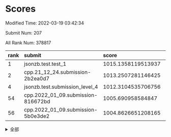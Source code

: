 # Scores

Modified Time: 2022-03-19 03:42:34

Submit Num: 207

All Rank Num: 378817

| rank |               submit               |       score        |       sigma        | pk_num |
| :--- | :--------------------------------- | :----------------- | :----------------- | :----- |
| 1    | jsonzb.test.test_1                 | 1015.1358119513937 | 0.8476192019626807 | 7322   |
| 2    | cpp.21_12_24.submission-2b2ea0d7   | 1013.2507281146425 | 0.7853919129947068 | 7320   |
| 4    | jsonzb.test.submission_level_4     | 1012.3104535706756 | 0.7926981490513881 | 7321   |
| 54   | cpp.2022_01_09.submission-816672bd | 1005.690958584847  | 0.7468284204656891 | 7323   |
| 56   | cpp.2022_01_09.submission-5b0e3de2 | 1004.8626651208165 | 0.7134592369893213 | 7319   |


<details>
<summary>全部</summary>

| rank |                 submit                 |       score        |       sigma        | pk_num |
| :--- | :------------------------------------- | :----------------- | :----------------- | :----- |
| 1    | jsonzb.test.test_1                     | 1015.1358119513937 | 0.8476192019626807 | 7322   |
| 2    | cpp.21_12_24.submission-2b2ea0d7       | 1013.2507281146425 | 0.7853919129947068 | 7320   |
| 3    | gobigger.level_3.submission_level_3_24 | 1012.4395269171162 | 0.7560375700112166 | 7324   |
| 4    | jsonzb.test.submission_level_4         | 1012.3104535706756 | 0.7926981490513881 | 7321   |
| 5    | gobigger.level_3.submission_level_3_33 | 1011.9149695655949 | 0.7556785929727932 | 7323   |
| 6    | gobigger.level_3.submission_level_3_14 | 1011.7614323339661 | 0.780797160472516  | 7321   |
| 7    | gobigger.level_3.submission_level_3_36 | 1011.7520912676082 | 0.7762949623573882 | 7317   |
| 8    | gobigger.level_3.submission_level_3_37 | 1011.5612316497075 | 0.7718297987530628 | 7319   |
| 9    | gobigger.level_3.submission_level_3_0  | 1011.2395063021718 | 0.7533999900308149 | 7320   |
| 10   | gobigger.level_3.submission_level_3_16 | 1011.1658372774393 | 0.77663063187198   | 7321   |
| 11   | gobigger.level_3.submission_level_3_25 | 1010.9939416913699 | 0.7538894315760906 | 7320   |
| 12   | gobigger.level_3.submission_level_3_39 | 1010.7281800048197 | 0.7973650901715534 | 7325   |
| 13   | gobigger.level_3.submission_level_3_38 | 1010.6368949707512 | 0.7700345583276981 | 7316   |
| 14   | gobigger.level_3.submission_level_3_18 | 1010.6124517724751 | 0.760415404822664  | 7322   |
| 15   | gobigger.level_3.submission_level_3_44 | 1010.4508932350474 | 0.7796932577842989 | 7323   |
| 16   | gobigger.level_3.submission_level_3_7  | 1010.4435456141546 | 0.7645168920179287 | 7323   |
| 17   | gobigger.level_3.submission_level_3_46 | 1010.4430839095601 | 0.7469328069175991 | 7315   |
| 18   | gobigger.level_3.submission_level_3_20 | 1010.4380167996763 | 0.7674369847612559 | 7321   |
| 19   | gobigger.level_3.submission_level_3_23 | 1010.4247289351184 | 0.7569120955982919 | 7320   |
| 20   | gobigger.level_3.submission_level_3_45 | 1010.4225612079023 | 0.7471572994327871 | 7322   |
| 21   | gobigger.level_3.submission_level_3_22 | 1010.3575178205159 | 0.7493694479592914 | 7317   |
| 22   | gobigger.level_3.submission_level_3_40 | 1010.3437416299635 | 0.7690427396665922 | 7322   |
| 23   | gobigger.level_3.submission_level_3_47 | 1010.2285488127648 | 0.7746504424780353 | 7314   |
| 24   | gobigger.level_3.submission_level_3_1  | 1010.2139110624589 | 0.7643153189162946 | 7318   |
| 25   | gobigger.level_3.submission_level_3_11 | 1010.2052620615294 | 0.7646693569786849 | 7314   |
| 26   | gobigger.level_3.submission_level_3_3  | 1010.1720950499823 | 0.7769819783666303 | 7321   |
| 27   | gobigger.level_3.submission_level_3_26 | 1010.1680323043702 | 0.7617890094947838 | 7322   |
| 28   | gobigger.level_3.submission_level_3_17 | 1010.1525242235953 | 0.7669194645886447 | 7316   |
| 29   | gobigger.level_3.submission_level_3_6  | 1010.0246531786909 | 0.7575986873826229 | 7322   |
| 30   | gobigger.level_3.submission_level_3_27 | 1010.0235669034046 | 0.7505884802745285 | 7321   |
| 31   | gobigger.level_3.submission_level_3_28 | 1010.0078771192694 | 0.7714955365258057 | 7319   |
| 32   | gobigger.level_3.submission_level_3_10 | 1009.9493289711154 | 0.7564348913876813 | 7316   |
| 33   | gobigger.level_3.submission_level_3_21 | 1009.8835287759964 | 0.7443542203975444 | 7318   |
| 34   | gobigger.level_3.submission_level_3_9  | 1009.8134193769257 | 0.7594180584534946 | 7319   |
| 35   | gobigger.level_3.submission_level_3_42 | 1009.810067353499  | 0.743774343465458  | 7318   |
| 36   | gobigger.level_3.submission_level_3_35 | 1009.7595382442273 | 0.7552022530623101 | 7323   |
| 37   | gobigger.level_3.submission_level_3_8  | 1009.7445220486745 | 0.742354147867914  | 7317   |
| 38   | gobigger.level_3.submission_level_3_30 | 1009.738326080953  | 0.7442723581961953 | 7321   |
| 39   | gobigger.level_3.submission_level_3_29 | 1009.7366276347776 | 0.7626884152425935 | 7322   |
| 40   | gobigger.level_3.submission_level_3_31 | 1009.7318195962761 | 0.7644599545746856 | 7323   |
| 41   | gobigger.level_3.submission_level_3_15 | 1009.6923372889412 | 0.7585445136614015 | 7324   |
| 42   | gobigger.level_3.submission_level_3_48 | 1009.6791863207937 | 0.7587603810923874 | 7318   |
| 43   | gobigger.level_3.submission_level_3_2  | 1009.6496719755629 | 0.7551612390814678 | 7319   |
| 44   | gobigger.level_3.submission_level_3_49 | 1009.6493867448926 | 0.7519400844656333 | 7324   |
| 45   | gobigger.level_3.submission_level_3_43 | 1009.2907775504992 | 0.7544560921953687 | 7313   |
| 46   | gobigger.level_3.submission_level_3_5  | 1009.2205485482355 | 0.7642533153084654 | 7319   |
| 47   | gobigger.level_3.submission_level_3_13 | 1009.185488005976  | 0.750327460863452  | 7319   |
| 48   | gobigger.level_3.submission_level_3_41 | 1008.9982485745112 | 0.7282088982138716 | 7316   |
| 49   | gobigger.level_3.submission_level_3_19 | 1008.9959363955045 | 0.7458474530243923 | 7317   |
| 50   | gobigger.level_3.submission_level_3_34 | 1008.8788055403148 | 0.7483925347986152 | 7323   |
| 51   | gobigger.level_3.submission_level_3_12 | 1008.7918358740218 | 0.7334045749258266 | 7322   |
| 52   | gobigger.level_3.submission_level_3_4  | 1008.7767573363909 | 0.7405615103827228 | 7321   |
| 53   | gobigger.level_3.submission_level_3_32 | 1008.587411155233  | 0.7473692018966691 | 7324   |
| 54   | cpp.2022_01_09.submission-816672bd     | 1005.690958584847  | 0.7468284204656891 | 7323   |
| 55   | gobigger.level_1.submission_level_1_5  | 1004.8873033420471 | 0.7229708606523102 | 7321   |
| 56   | cpp.2022_01_09.submission-5b0e3de2     | 1004.8626651208165 | 0.7134592369893213 | 7319   |
| 57   | gobigger.level_1.submission_level_1_45 | 1004.7563202431037 | 0.7174879837847774 | 7323   |
| 58   | gobigger.level_1.submission_level_1_32 | 1004.6128570496924 | 0.7281338332516399 | 7322   |
| 59   | gobigger.level_1.submission_level_1_46 | 1004.4821231436405 | 0.7179366866401178 | 7323   |
| 60   | gobigger.level_1.submission_level_1_36 | 1004.4017965838916 | 0.7122474591597613 | 7318   |
| 61   | gobigger.level_1.submission_level_1_22 | 1004.2517386429118 | 0.7233790152969288 | 7323   |
| 62   | gobigger.level_1.submission_level_1_2  | 1004.1876350009867 | 0.7150502723805192 | 7318   |
| 63   | gobigger.level_1.submission_level_1_49 | 1004.1207326068505 | 0.7191388026688577 | 7317   |
| 64   | gobigger.level_1.submission_level_1_35 | 1004.0312774628173 | 0.7181358847986723 | 7319   |
| 65   | gobigger.level_1.submission_level_1_28 | 1004.0166577410929 | 0.7250586981114959 | 7315   |
| 66   | gobigger.level_1.submission_level_1_37 | 1003.9958761679119 | 0.7090054563866659 | 7325   |
| 67   | gobigger.level_1.submission_level_1_34 | 1003.9287827112954 | 0.7226217547351997 | 7319   |
| 68   | gobigger.level_1.submission_level_1_15 | 1003.9121886220508 | 0.7171072677233364 | 7322   |
| 69   | gobigger.level_1.submission_level_1_44 | 1003.8974415755259 | 0.7148882133685514 | 7320   |
| 70   | gobigger.level_1.submission_level_1_40 | 1003.8520533362989 | 0.7154788669503376 | 7320   |
| 71   | gobigger.level_1.submission_level_1_21 | 1003.755994480439  | 0.7208691854646099 | 7321   |
| 72   | gobigger.level_1.submission_level_1_10 | 1003.7384437301477 | 0.7316204337647917 | 7318   |
| 73   | gobigger.level_1.submission_level_1_18 | 1003.6624012070959 | 0.7160239496782986 | 7314   |
| 74   | gobigger.level_1.submission_level_1_26 | 1003.6476004981845 | 0.7307122514283079 | 7323   |
| 75   | gobigger.level_1.submission_level_1_19 | 1003.641297410085  | 0.7202702015965875 | 7316   |
| 76   | gobigger.level_1.submission_level_1_14 | 1003.6384206941154 | 0.7122158040992114 | 7319   |
| 77   | gobigger.level_1.submission_level_1_43 | 1003.598961475151  | 0.7215600183349088 | 7321   |
| 78   | gobigger.level_1.submission_level_1_9  | 1003.5970886756788 | 0.7116234327831604 | 7325   |
| 79   | gobigger.level_1.submission_level_1_17 | 1003.5031243031999 | 0.7193423945107122 | 7316   |
| 80   | gobigger.level_1.submission_level_1_39 | 1003.3485408957365 | 0.7350031947290502 | 7326   |
| 81   | gobigger.level_1.submission_level_1_3  | 1003.3449375746333 | 0.7202989466253893 | 7323   |
| 82   | gobigger.level_1.submission_level_1_30 | 1003.3330648217267 | 0.7234528029324729 | 7318   |
| 83   | gobigger.level_1.submission_level_1_12 | 1003.1880964617342 | 0.7206154527741572 | 7314   |
| 84   | gobigger.level_1.submission_level_1_47 | 1003.1810008958906 | 0.7083972388540436 | 7317   |
| 85   | gobigger.level_1.submission_level_1_33 | 1003.168554616183  | 0.7172318004787633 | 7320   |
| 86   | gobigger.level_1.submission_level_1_20 | 1003.1525440340972 | 0.7327082644843265 | 7321   |
| 87   | gobigger.level_1.submission_level_1_48 | 1003.0729171618229 | 0.7232416731838268 | 7323   |
| 88   | gobigger.level_1.submission_level_1_8  | 1003.0187960886183 | 0.7246665341159149 | 7317   |
| 89   | gobigger.level_1.submission_level_1_16 | 1002.9630787606867 | 0.7247655735341061 | 7324   |
| 90   | gobigger.level_1.submission_level_1_7  | 1002.9581800168138 | 0.7099745789494178 | 7321   |
| 91   | gobigger.level_1.submission_level_1_27 | 1002.8961624037811 | 0.7115753127232631 | 7320   |
| 92   | gobigger.level_1.submission_level_1_29 | 1002.8860883015375 | 0.7166757635236543 | 7321   |
| 93   | gobigger.level_1.submission_level_1_11 | 1002.790573712995  | 0.7109627311506271 | 7319   |
| 94   | gobigger.level_1.submission_level_1_42 | 1002.7654850215109 | 0.714978829718701  | 7321   |
| 95   | gobigger.level_1.submission_level_1_23 | 1002.745538152247  | 0.7131532011742309 | 7318   |
| 96   | gobigger.level_1.submission_level_1_25 | 1002.7389309003571 | 0.7295754696767401 | 7315   |
| 97   | gobigger.level_1.submission_level_1_41 | 1002.6719828206227 | 0.7230778471655208 | 7322   |
| 98   | gobigger.level_1.submission_level_1_6  | 1002.6426206962417 | 0.7125370494809219 | 7326   |
| 99   | gobigger.level_1.submission_level_1_1  | 1002.6207263563931 | 0.7224083895315341 | 7323   |
| 100  | gobigger.level_1.submission_level_1_38 | 1002.5900069936527 | 0.7206627906566635 | 7318   |
| 101  | gobigger.level_1.submission_level_1_24 | 1002.4854718983723 | 0.7216961466895421 | 7322   |
| 102  | gobigger.level_1.submission_level_1_0  | 1002.4499722312585 | 0.717571946264604  | 7325   |
| 103  | gobigger.level_1.submission_level_1_31 | 1002.2960309543583 | 0.7218122633298976 | 7320   |
| 104  | gobigger.level_1.submission_level_1_13 | 1002.2730180412563 | 0.7185547618736833 | 7320   |
| 105  | gobigger.level_1.submission_level_1_4  | 1002.0297910613702 | 0.7076959450828053 | 7319   |
| 106  | gobigger.random.submission_random_49   | 997.8434483865601  | 0.7010047387623233 | 7322   |
| 107  | gobigger.random.submission_random_0    | 997.3580831448676  | 0.7124952557863117 | 7320   |
| 108  | gobigger.random.submission_random_42   | 997.1558793868835  | 0.7137598469583794 | 7320   |
| 109  | gobigger.random.submission_random_5    | 996.7780549797139  | 0.7034024674794608 | 7323   |
| 110  | gobigger.random.submission_random_6    | 996.7761066992647  | 0.7220517563994366 | 7315   |
| 111  | gobigger.random.submission_random_2    | 996.7439105545551  | 0.7280484402473723 | 7320   |
| 112  | gobigger.random.submission_random_48   | 996.7346313223834  | 0.7134341549544511 | 7316   |
| 113  | gobigger.random.submission_random_11   | 996.5510246121415  | 0.7073466304693601 | 7318   |
| 114  | gobigger.random.submission_random_32   | 996.5489340051712  | 0.7183133130609944 | 7321   |
| 115  | gobigger.random.submission_random_27   | 996.5219631217018  | 0.7241337662585531 | 7323   |
| 116  | gobigger.random.submission_random_15   | 996.4807369681793  | 0.7171351279537179 | 7317   |
| 117  | gobigger.random.submission_random_23   | 996.4319740653681  | 0.7048345310435519 | 7325   |
| 118  | gobigger.random.submission_random_20   | 996.3493551267159  | 0.7252301821738228 | 7322   |
| 119  | gobigger.random.submission_random_43   | 996.3415124017117  | 0.7084120107086967 | 7324   |
| 120  | gobigger.random.submission_random_3    | 996.3140778305709  | 0.719927166814751  | 7325   |
| 121  | gobigger.random.submission_random_34   | 996.2754153716675  | 0.7102962194144156 | 7315   |
| 122  | gobigger.random.submission_random_26   | 996.2204861315445  | 0.709961799885005  | 7321   |
| 123  | gobigger.random.submission_random_28   | 996.2188822849067  | 0.7145896687962472 | 7318   |
| 124  | gobigger.random.submission_random_36   | 996.2036409004808  | 0.7039770025664472 | 7319   |
| 125  | gobigger.random.submission_random_40   | 996.1304962168143  | 0.705185869367872  | 7317   |
| 126  | gobigger.random.submission_random_9    | 996.0964392381543  | 0.720062278074801  | 7318   |
| 127  | gobigger.random.submission_random_44   | 995.9700691912092  | 0.7195802737028724 | 7326   |
| 128  | gobigger.random.submission_random_7    | 995.942993549151   | 0.7011331941002578 | 7317   |
| 129  | gobigger.random.submission_random_39   | 995.9158110964179  | 0.714115090825414  | 7320   |
| 130  | gobigger.random.submission_random_10   | 995.8075680386995  | 0.7188412048891147 | 7316   |
| 131  | gobigger.random.submission_random_18   | 995.8061784782144  | 0.698936785298959  | 7321   |
| 132  | gobigger.random.submission_random_12   | 995.7964505099621  | 0.6992548352158248 | 7319   |
| 133  | gobigger.random.submission_random_33   | 995.7746077039051  | 0.7149449263433836 | 7322   |
| 134  | gobigger.random.submission_random_4    | 995.7525853817267  | 0.7161075554450114 | 7318   |
| 135  | gobigger.random.submission_random_37   | 995.7396680018423  | 0.7034346166245999 | 7320   |
| 136  | gobigger.random.submission_random_31   | 995.7188303723295  | 0.723252494093617  | 7321   |
| 137  | gobigger.random.submission_random_16   | 995.6549591933315  | 0.7131473849922928 | 7321   |
| 138  | gobigger.random.submission_random_45   | 995.6430699811914  | 0.7023681347346539 | 7318   |
| 139  | gobigger.random.submission_random_47   | 995.597577944698   | 0.708546513974865  | 7314   |
| 140  | gobigger.random.submission_random_21   | 995.5938133920031  | 0.7129806548644149 | 7327   |
| 141  | gobigger.random.submission_random_25   | 995.5922815135492  | 0.7180606110511627 | 7317   |
| 142  | gobigger.random.submission_random_13   | 995.5822548878317  | 0.7053877297295024 | 7322   |
| 143  | gobigger.random.submission_random_22   | 995.4894781836164  | 0.712936465091657  | 7321   |
| 144  | gobigger.random.submission_random_29   | 995.4670226666015  | 0.7280188944122429 | 7320   |
| 145  | gobigger.random.submission_random_8    | 995.4606001801282  | 0.7227728206977442 | 7323   |
| 146  | gobigger.random.submission_random_30   | 995.4406203053663  | 0.7232825262647092 | 7322   |
| 147  | gobigger.random.submission_random_46   | 995.339470699831   | 0.7289990320033377 | 7322   |
| 148  | gobigger.random.submission_random_1    | 995.3365467350322  | 0.7091422072184657 | 7317   |
| 149  | gobigger.random.submission_random_24   | 995.2837006358815  | 0.7258999398403039 | 7322   |
| 150  | gobigger.random.submission_random_38   | 995.2725131227922  | 0.7171531855015029 | 7320   |
| 151  | gobigger.random.submission_random_35   | 995.2528540392282  | 0.7090605188742444 | 7317   |
| 152  | gobigger.random.submission_random_14   | 994.9914590838428  | 0.716078454771156  | 7314   |
| 153  | gobigger.random.submission_random_17   | 994.9428745105959  | 0.7112103893667143 | 7316   |
| 154  | gobigger.random.submission_random_41   | 994.7079624601196  | 0.7169478786851721 | 7317   |
| 155  | gobigger.random.submission_random_19   | 993.9776703151912  | 0.7337239225460794 | 7322   |
| 156  | gobigger.level_2.submission_level_2_0  | 993.4872475750027  | 0.7173442543857834 | 7323   |
| 157  | gobigger.level_2.submission_level_2_14 | 993.3521928860471  | 0.7365470310431997 | 7320   |
| 158  | gobigger.level_2.submission_level_2_6  | 992.8505439817432  | 0.7470037472020308 | 7318   |
| 159  | gobigger.level_2.submission_level_2_37 | 992.8174034987994  | 0.7377550350038613 | 7320   |
| 160  | gobigger.level_2.submission_level_2_48 | 992.6925249708639  | 0.7603693749585327 | 7322   |
| 161  | gobigger.level_2.submission_level_2_10 | 992.5723512865017  | 0.7384709003129085 | 7319   |
| 162  | gobigger.level_2.submission_level_2_16 | 992.4997122163866  | 0.7570342388067263 | 7319   |
| 163  | gobigger.level_2.submission_level_2_45 | 992.4942405234801  | 0.7369076876897089 | 7326   |
| 164  | gobigger.level_2.submission_level_2_44 | 992.4886835326643  | 0.7767454350305223 | 7313   |
| 165  | gobigger.level_2.submission_level_2_2  | 992.4789451745647  | 0.7316216118942437 | 7321   |
| 166  | gobigger.level_2.submission_level_2_46 | 992.4693840077034  | 0.7514510905262772 | 7319   |
| 167  | gobigger.level_2.submission_level_2_43 | 992.3297452804807  | 0.7319251664610552 | 7322   |
| 168  | gobigger.level_2.submission_level_2_26 | 992.2874002587644  | 0.7348225458434967 | 7320   |
| 169  | gobigger.level_2.submission_level_2_41 | 992.2593076423426  | 0.7382992625163689 | 7315   |
| 170  | gobigger.level_2.submission_level_2_34 | 992.2507074017828  | 0.740024850181243  | 7318   |
| 171  | gobigger.level_2.submission_level_2_11 | 992.2310356693678  | 0.7451038152716322 | 7318   |
| 172  | gobigger.level_2.submission_level_2_17 | 992.225186957771   | 0.772942196631958  | 7319   |
| 173  | gobigger.level_2.submission_level_2_42 | 992.2248081859591  | 0.7542354729159925 | 7316   |
| 174  | gobigger.level_2.submission_level_2_24 | 992.1761226504977  | 0.7410880651409052 | 7318   |
| 175  | gobigger.level_2.submission_level_2_36 | 992.0899721993995  | 0.738263355531451  | 7322   |
| 176  | gobigger.level_2.submission_level_2_32 | 992.066214874003   | 0.7623025460324    | 7324   |
| 177  | gobigger.level_2.submission_level_2_13 | 992.0241068658883  | 0.7274526851565908 | 7318   |
| 178  | gobigger.level_2.submission_level_2_35 | 991.9233243414446  | 0.7392089869067993 | 7318   |
| 179  | gobigger.level_2.submission_level_2_47 | 991.8910624831074  | 0.7536421913697753 | 7318   |
| 180  | gobigger.level_2.submission_level_2_25 | 991.8835735448539  | 0.739382065170496  | 7323   |
| 181  | gobigger.level_2.submission_level_2_31 | 991.8815268944422  | 0.7734804693059272 | 7319   |
| 182  | gobigger.level_2.submission_level_2_15 | 991.8625898652972  | 0.7530720740688117 | 7323   |
| 183  | gobigger.level_2.submission_level_2_39 | 991.8522543616065  | 0.7409319394075091 | 7319   |
| 184  | gobigger.level_2.submission_level_2_19 | 991.8119861273401  | 0.7372983954396628 | 7326   |
| 185  | gobigger.level_2.submission_level_2_18 | 991.775355133396   | 0.7668338828199723 | 7311   |
| 186  | gobigger.level_2.submission_level_2_30 | 991.7570440730688  | 0.738413246399997  | 7317   |
| 187  | gobigger.level_2.submission_level_2_49 | 991.7326743671196  | 0.7431875893815896 | 7323   |
| 188  | gobigger.level_2.submission_level_2_40 | 991.5871945131157  | 0.7696078979842716 | 7321   |
| 189  | gobigger.level_2.submission_level_2_5  | 991.4854485436181  | 0.7384049828711879 | 7323   |
| 190  | gobigger.level_2.submission_level_2_38 | 991.4781603898908  | 0.7534061779462231 | 7322   |
| 191  | gobigger.level_2.submission_level_2_21 | 991.4383632602885  | 0.7579661788819478 | 7319   |
| 192  | gobigger.level_2.submission_level_2_1  | 991.4160876946161  | 0.7417916894099025 | 7322   |
| 193  | gobigger.level_2.submission_level_2_33 | 991.4103174141046  | 0.745851504965917  | 7326   |
| 194  | gobigger.level_2.submission_level_2_20 | 991.3575602905876  | 0.7529927863224001 | 7324   |
| 195  | gobigger.level_2.submission_level_2_29 | 991.352607389904   | 0.7400360505974138 | 7319   |
| 196  | gobigger.level_2.submission_level_2_9  | 991.3096048868292  | 0.7562097185317643 | 7325   |
| 197  | gobigger.level_2.submission_level_2_28 | 991.3019348674338  | 0.7711143269886347 | 7322   |
| 198  | gobigger.level_2.submission_level_2_22 | 991.2897282464916  | 0.7604355846175167 | 7323   |
| 199  | gobigger.level_2.submission_level_2_4  | 991.2788041480824  | 0.7528801864140081 | 7323   |
| 200  | gobigger.level_2.submission_level_2_7  | 991.1562120920943  | 0.7518280394537677 | 7325   |
| 201  | gobigger.level_2.submission_level_2_27 | 991.1356578272446  | 0.7423298227202296 | 7323   |
| 202  | gobigger.level_2.submission_level_2_23 | 990.8909760611359  | 0.7783092685752913 | 7320   |
| 203  | gobigger.level_2.submission_level_2_12 | 990.8298845762233  | 0.7674876833564432 | 7322   |
| 204  | gobigger.level_2.submission_level_2_3  | 990.0448544040011  | 0.7481924105343971 | 7319   |
| 205  | gobigger.level_2.submission_level_2_8  | 989.469056213682   | 0.7707965703794987 | 7322   |
| 206  | gobigger.none.submission_none_0        | 977.401190696243   | 1.3738822258372945 | 7318   |
| 207  | gobigger.none.submission_none_1        | 974.7354046487872  | 1.5623601600606971 | 7325   |

</details>